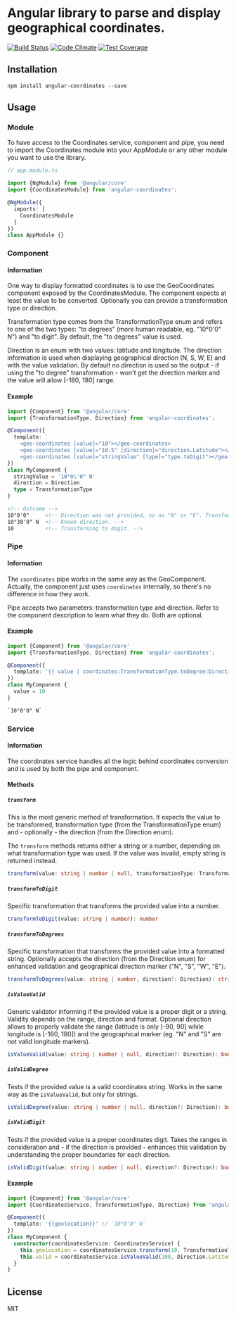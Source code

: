 # Angular library to parse and display geographical coordinates.
[![Build Status](https://travis-ci.org/mateuszkocz/angular-coordinates.svg?branch=master)](https://travis-ci.org/mateuszkocz/angular-coordinates)
[![Code Climate](https://codeclimate.com/github/mateuszkocz/angular-coordinates/badges/gpa.svg)](https://codeclimate.com/github/mateuszkocz/angular-coordinates)
[![Test Coverage](https://codeclimate.com/github/mateuszkocz/angular-coordinates/badges/coverage.svg)](https://codeclimate.com/github/mateuszkocz/angular-coordinates/coverage)

## Installation

```
npm install angular-coordinates --save
```

## Usage
### Module
To have access to the Coordinates service, component and pipe, you need to import the Coordinates module into your
AppModule or any other module you want to use the library.

```ts
// app.module.ts

import {NgModule} from '@angular/core'
import {CoordinatesModule} from 'angular-coordinates';

@NgModule({
  imports: [
    CoordinatesModule
  ]
})
class AppModule {}
```

### Component
#### Information
One way to display formatted coordinates is to use the GeoCoordinates component exposed by the CoordinatesModule.
The component expects at least the value to be converted. Optionally you can provide a transformation type or direction.

Transformation type comes from the TransformationType enum and refers to one of the two types: "to degrees" (more human
readable, eg. "10°0'0" N") and "to digit". By default, the "to degrees" value is used.

Direction is an enum with two values: latitude and longitude. The direction information is used when displaying
geographical direction (N, S, W, E) and with the value validation. By default no direction is used so the output - if
using the "to degree" transformation - won't get the direction marker and the value will allow [-180, 180] range.

#### Example
```ts
import {Component} from '@angular/core'
import {TransformationType, Direction} from 'angular-coordinates';

@Component({
  template: `
    <geo-coordinates [value]="10"></geo-coordinates>
    <geo-coordinates [value]="10.5" [direction]="direction.Latitude"></geo-coordinates>
    <geo-coordinates [value]="stringValue" [type]="type.toDigit"></geo-coordinates>`
})
class MyComponent {
  stringValue = '10°0\'0" N'
  direction = Direction
  type = TransformationType
}
```

```html
<!-- Outcome -->
10°0'0"     <!-- Direction was not provided, so no "N" or "E". Transformed to degree by default. -->
10°30'0" N  <!-- Known direction. -->
10          <!-- Transforming to digit. -->
```

### Pipe
#### Information
The `coordinates` pipe works in the same way as the GeoComponent. Actually, the component just uses `coordinates` internally,
so there's no difference in how they work.

Pipe accepts two parameters: transformation type and direction. Refer to the component description to learn what they do.
Both are optional.

#### Example
```ts
import {Component} from '@angular/core'
import {TransformationType, Direction} from 'angular-coordinates';

@Component({
  template: '{{ value | coordinates:TransformationType.toDegree:Direction.Latitude }}'
})
class MyComponent {
  value = 10
}
```

```html
`10°0'0" N`
```

### Service
#### Information
The coordinates service handles all the logic behind coordinates conversion and is used by both the pipe and component.

#### Methods

##### `transform`
This is the most generic method of transformation. It expects the value to be transformed, transformation type (from the
TransformationType enum) and - optionally - the direction (from the Direction enum).

The `transform` methods returns either a string or a number, depending on what transformation type was used. If the value
was invalid, empty string is returned instead.

```ts
transform(value: string | number | null, transformationType: TransformationType, direction?: Direction): string | number
```

##### `transformToDigit`
Specific transformation that transforms the provided value into a number.

```ts
transformToDigit(value: string | number): number
```

##### `transformToDegrees`
Specific transformation that transforms the provided value into a formatted string. Optionally accepts the direction
(from the Direction enum) for enhanced validation and geographical direction marker ("N", "S", "W", "E").

```ts
transformToDegrees(value: string | number, direction?: Direction): string
```

##### `isValueValid`
Generic validator informing if the provided value is a proper digit or a string. Validity depends on the range, direction
and format. Optional direction allows to properly validate the range (latitude is only [-90, 90] while longitude is
[-180, 180]) and the geographical marker (eg. "N" and "S" are not valid longitude markers).

```ts
isValueValid(value: string | number | null, direction?: Direction): boolean
```

##### `isValidDegree`
Tests if the provided value is a valid coordinates string. Works in the same way as the `isValueValid`, but only for
strings.

```ts
isValidDegree(value: string | number | null, direction?: Direction): boolean
```

##### `isValidDigit`
Tests if the provided value is a proper coordinates digit. Takes the ranges in consideration and - if the direction is provided -
enhances this validation by understanding the proper boundaries for each direction.

```ts
isValidDigit(value: string | number | null, direction?: Direction): boolean
```

#### Example
```ts
import {Component} from '@angular/core'
import {CoordinatesService, TransformationType, Direction} from 'angular-coordinates';

@Component({
  template: '{{geolocation}}' // `10°0'0" N`
})
class MyComponent {
  constructor(coordinatesService: CoordinatesService) {
    this.geolocation = coordinatesService.transform(10, TransformationType.ToDegree, Direction.Latitude) // => `10°0'0" N`
    this.valid = coordinatesService.isValueValid(100, Direction.Latitude) // false, latitude allows only [-90, 90] values.
  }
}
```

## License
MIT
